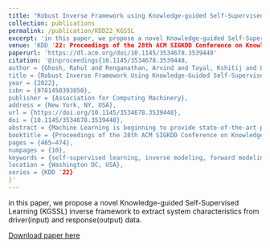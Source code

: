 ```yaml
---
title: "Robust Inverse Framework using Knowledge-guided Self-Supervised Learning: An application to Hydrology"
collection: publications
permalink: /publication/KDD22_KGSSL
excerpt: 'in this paper, we propose a novel Knowledge-guided Self-Supervised Learning (KGSSL) inverse framework to extract system characteristics from driver(input) and response(output) data.'
venue: 'KDD '22: Proceedings of the 28th ACM SIGKDD Conference on Knowledge Discovery and Data Mining · Aug 13, 2022'
paperurl: 'https://dl.acm.org/doi/10.1145/3534678.3539448'
citation: '@inproceedings{10.1145/3534678.3539448,
author = {Ghosh, Rahul and Renganathan, Arvind and Tayal, Kshitij and Li, Xiang and Khandelwal, Ankush and Jia, Xiaowei and Duffy, Christopher and Nieber, John and Kumar, Vipin},
title = {Robust Inverse Framework Using Knowledge-Guided Self-Supervised Learning: An Application to Hydrology},
year = {2022},
isbn = {9781450393850},
publisher = {Association for Computing Machinery},
address = {New York, NY, USA},
url = {https://doi.org/10.1145/3534678.3539448},
doi = {10.1145/3534678.3539448},
abstract = {Machine Learning is beginning to provide state-of-the-art performance in a range of environmental applications such as streamflow prediction in a hydrologic basin. However, building accurate broad-scale models for streamflow remains challenging in practice due to the variability in the dominant hydrologic processes, which are best captured by sets of process-related basin characteristics. Existing basin characteristics suffer from noise and uncertainty, among many other things, which adversely impact model performance. To tackle the above challenges, in this paper, we propose a novel Knowledge-guided Self-Supervised Learning (KGSSL) inverse framework to extract system characteristics from driver(input) and response(output) data. This first-of-its-kind framework achieves robust performance even when characteristics are corrupted or missing. We evaluate the KGSSL framework in the context of stream flow modeling using CAMELS (Catchment Attributes and MEteorology for Large-sample Studies) which is a widely used hydrology benchmark dataset. Specifically, KGSSL outperforms baseline by 16% in predicting missing characteristics. Furthermore, in the context of forward modelling, KGSSL inferred characteristics provide a 35% improvement in performance over a standard baseline when the static characteristic are unknown.},
booktitle = {Proceedings of the 28th ACM SIGKDD Conference on Knowledge Discovery and Data Mining},
pages = {465–474},
numpages = {10},
keywords = {self-supervised learning, inverse modeling, forward modeling},
location = {Washington DC, USA},
series = {KDD '22}
}'
---
```

in this paper, we propose a novel Knowledge-guided Self-Supervised Learning (KGSSL) inverse framework to extract system characteristics from driver(input) and response(output) data.

[Download paper here](https://dl.acm.org/doi/10.1145/3534678.3539448)
